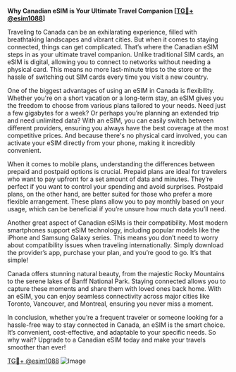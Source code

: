 **Why Canadian eSIM is Your Ultimate Travel Companion [[TG💪+ @esim1088](https://t.me/s/esim1088)]**

Traveling to Canada can be an exhilarating experience, filled with breathtaking landscapes and vibrant cities. But when it comes to staying connected, things can get complicated. That’s where the Canadian eSIM steps in as your ultimate travel companion. Unlike traditional SIM cards, an eSIM is digital, allowing you to connect to networks without needing a physical card. This means no more last-minute trips to the store or the hassle of switching out SIM cards every time you visit a new country.

One of the biggest advantages of using an eSIM in Canada is flexibility. Whether you're on a short vacation or a long-term stay, an eSIM gives you the freedom to choose from various plans tailored to your needs. Need just a few gigabytes for a week? Or perhaps you’re planning an extended trip and need unlimited data? With an eSIM, you can easily switch between different providers, ensuring you always have the best coverage at the most competitive prices. And because there's no physical card involved, you can activate your eSIM directly from your phone, making it incredibly convenient.

When it comes to mobile plans, understanding the differences between prepaid and postpaid options is crucial. Prepaid plans are ideal for travelers who want to pay upfront for a set amount of data and minutes. They’re perfect if you want to control your spending and avoid surprises. Postpaid plans, on the other hand, are better suited for those who prefer a more flexible arrangement. These plans allow you to pay monthly based on your usage, which can be beneficial if you’re unsure how much data you’ll need.

Another great aspect of Canadian eSIMs is their compatibility. Most modern smartphones support eSIM technology, including popular models like the iPhone and Samsung Galaxy series. This means you don’t need to worry about compatibility issues when traveling internationally. Simply download the provider’s app, purchase your plan, and you’re good to go. It’s that simple!

Canada offers stunning natural beauty, from the majestic Rocky Mountains to the serene lakes of Banff National Park. Staying connected allows you to capture these moments and share them with loved ones back home. With an eSIM, you can enjoy seamless connectivity across major cities like Toronto, Vancouver, and Montreal, ensuring you never miss a moment.

In conclusion, whether you’re a frequent traveler or someone looking for a hassle-free way to stay connected in Canada, an eSIM is the smart choice. It’s convenient, cost-effective, and adaptable to your specific needs. So why wait? Upgrade to a Canadian eSIM today and make your travels smoother than ever! 

[TG💪+ @esim1088](https://t.me/s/esim1088) ![Image](https://i.postimg.cc/Y0z9fWf4/image.png)